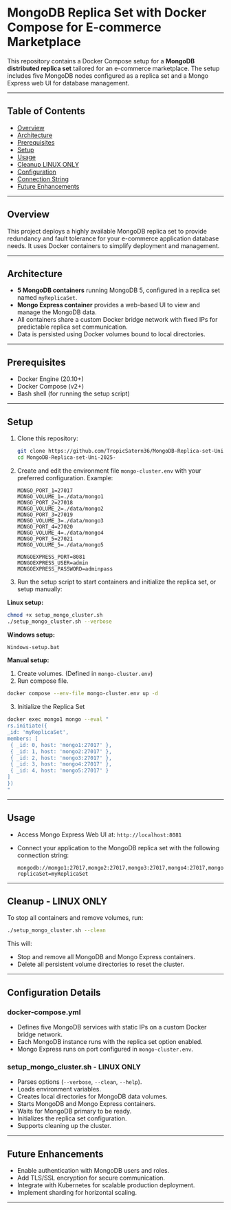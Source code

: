 # MongoDB Replica Set with Docker Compose for E-commerce Marketplace

This repository contains a Docker Compose setup for a **MongoDB distributed replica set** tailored for an e-commerce marketplace. The setup includes five MongoDB nodes configured as a replica set and a Mongo Express web UI for database management.

---

## Table of Contents

- [Overview](#overview)
- [Architecture](#architecture)
- [Prerequisites](#prerequisites)
- [Setup](#setup)
- [Usage](#usage)
- [Cleanup LINUX ONLY](#cleanup-LINUX-ONLY)
- [Configuration](#configuration)
- [Connection String](#connection-string)
- [Future Enhancements](#future-enhancements)

---

## Overview

This project deploys a highly available MongoDB replica set to provide redundancy and fault tolerance for your e-commerce application database needs. It uses Docker containers to simplify deployment and management.

---

## Architecture

- **5 MongoDB containers** running MongoDB 5, configured in a replica set named `myReplicaSet`.
- **Mongo Express container** provides a web-based UI to view and manage the MongoDB data.
- All containers share a custom Docker bridge network with fixed IPs for predictable replica set communication.
- Data is persisted using Docker volumes bound to local directories.

---

## Prerequisites

- Docker Engine (20.10+)
- Docker Compose (v2+)
- Bash shell (for running the setup script)

---

## Setup

1. Clone this repository:
   ```bash
   git clone https://github.com/TropicSatern36/MongoDB-Replica-set-Uni-2025-.git
   cd MongoDB-Replica-set-Uni-2025-
   ```

2. Create and edit the environment file `mongo-cluster.env` with your preferred configuration. Example:

   ```env
   MONGO_PORT_1=27017
   MONGO_VOLUME_1=./data/mongo1
   MONGO_PORT_2=27018
   MONGO_VOLUME_2=./data/mongo2
   MONGO_PORT_3=27019
   MONGO_VOLUME_3=./data/mongo3
   MONGO_PORT_4=27020
   MONGO_VOLUME_4=./data/mongo4
   MONGO_PORT_5=27021
   MONGO_VOLUME_5=./data/mongo5

   MONGOEXPRESS_PORT=8081
   MONGOEXPRESS_USER=admin
   MONGOEXPRESS_PASSWORD=adminpass
   ```

3. Run the setup script to start containers and initialize the replica set, or setup manually:

  **Linux setup:**
   ```bash
   chmod +x setup_mongo_cluster.sh
   ./setup_mongo_cluster.sh --verbose
   ```

   **Windows setup:**

   ```bash
   Windows-setup.bat
   ```

   **Manual setup:**
   
   1. Create volumes. (Defined in `mongo-cluster.env`)
   2. Run compose file.
   ```bash
docker compose --env-file mongo-cluster.env up -d
   ```
   3. Initialize the Replica Set
   ```bash
docker exec mongo1 mongo --eval "
rs.initiate({
  _id: 'myReplicaSet',
  members: [
    { _id: 0, host: 'mongo1:27017' },
    { _id: 1, host: 'mongo2:27017' },
    { _id: 2, host: 'mongo3:27017' },
    { _id: 3, host: 'mongo4:27017' },
    { _id: 4, host: 'mongo5:27017' }
  ]
})
"
   ```
---

## Usage

* Access Mongo Express Web UI at: `http://localhost:8081`
* Connect your application to the MongoDB replica set with the following connection string:

  ```
  mongodb://mongo1:27017,mongo2:27017,mongo3:27017,mongo4:27017,mongo5:27017/?replicaSet=myReplicaSet
  ```

---

## Cleanup - **LINUX ONLY**

To stop all containers and remove volumes, run:

```bash
./setup_mongo_cluster.sh --clean
```

This will:

* Stop and remove all MongoDB and Mongo Express containers.
* Delete all persistent volume directories to reset the cluster.

---

## Configuration Details

### docker-compose.yml

* Defines five MongoDB services with static IPs on a custom Docker bridge network.
* Each MongoDB instance runs with the replica set option enabled.
* Mongo Express runs on port configured in `mongo-cluster.env`.

### setup\_mongo\_cluster.sh - **LINUX ONLY**

* Parses options (`--verbose`, `--clean`, `--help`).
* Loads environment variables.
* Creates local directories for MongoDB data volumes.
* Starts MongoDB and Mongo Express containers.
* Waits for MongoDB primary to be ready.
* Initializes the replica set configuration.
* Supports cleaning up the cluster.

---

## Future Enhancements

* Enable authentication with MongoDB users and roles.
* Add TLS/SSL encryption for secure communication.
* Integrate with Kubernetes for scalable production deployment.
* Implement sharding for horizontal scaling.

---




